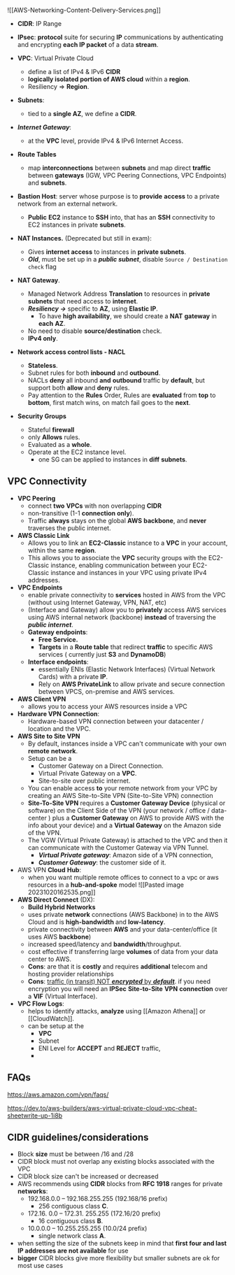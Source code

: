  ![[AWS-Networking-Content-Delivery-Services.png]]
- **CIDR**: IP Range
- **IPsec**: **protocol** suite for securing **IP** communications by authenticating and encrypting **each IP packet** of a data **stream**.
- **VPC**: Virtual Private Cloud
	- define a list of IPv4 & IPv6 **CIDR**
	- **logically isolated portion of AWS cloud** within a **region**.
	- Resiliency => **Region**.
	
- **Subnets**: 
	- tied to a **single AZ**, we define a **CIDR**.
	
- ***Internet Gateway***: 
	- at the **VPC** level, provide IPv4 & IPv6 Internet Access.
	
- **Route Tables**
	- map **interconnections** between **subnets** and map direct **traffic** between **gateways** (IGW, VPC Peering Connections, VPC Endpoints) and **subnets**.

- **Bastion Host**: server whose purpose is to **provide** **access** to a private network from an external network.
	- **Public** **EC2** instance to **SSH** into, that has an **SSH** connectivity to EC2 instances in private **subnets**.
	
- **NAT Instances.** (Deprecated but still in exam): 
	- Gives **internet access** to instances in **private subnets**. 
	- ***Old***, must be set up in a ***public subnet***, disable `Source / Destination check` flag
	
- **NAT Gateway**.
	- Managed Network Address **Translation** to resources in **private subnets** that need access to **internet**.
	- ***Resiliency →*** specific to **AZ**, using **Elastic IP**.
		- To have **high availability**, we should create a **NAT** **gateway** in **each** **AZ**.
	- No need to disable **source/destination** check.
	- **IPv4 only**.
- **Network access control lists - NACL**
	- **Stateless**.
	- Subnet rules for both **inbound** and **outbound**.
	- NACLs **deny** all inbound **and** **outbound** traffic by **default**, but support both **allow** and **deny** rules.
	- Pay attention to the **Rules** Order, Rules are **evaluated** from **top** to **bottom**, first match wins, on match fail goes to the **next**.
- **Security Groups**
	- Stateful **firewall**
	- only **Allows** rules.
	- Evaluated as a **whole**.
	- Operate at the EC2 instance level.
		-  one SG can be applied to instances in **diff** **subnets**.

## VPC Connectivity

- **VPC Peering**
	- connect **two** **VPCs** with non overlapping **CIDR**
	- non-transitive (1-1 **connection only**).
	- Traffic **always** stays on the global **AWS** **backbone**, and **never** traverses the public internet.
- **AWS Classic Link**
	- Allows you to link an **EC2-Classic** instance to a **VPC** in your account, within the same **region**. 
	- This allows you to associate the **VPC** security groups with the EC2-Classic instance, enabling communication between your EC2-Classic instance and instances in your VPC using private IPv4 addresses.
- **VPC Endpoints**
	- enable private connectivity to **services** hosted in AWS from the VPC (without using Internet Gateway, VPN, NAT, etc)
	- (Interface and Gateway) allow you to **privately** access AWS services using AWS internal network (backbone) **instead** of traversing the ***public internet***.
	- **Gateway endpoints**:
		- **Free Service.**
		- **Targets** in a **Route table** that redirect **traffic** to specific AWS services ( currently just **S3** and **DynamoDB**)
	- **Interface endpoints**:
		- essentially ENIs (Elastic Network Interfaces) (Virtual Network Cards) with a private **IP**.
		- Rely on **AWS PrivateLink** to allow private and secure connection between VPCS, on-premise and AWS services.
- **AWS Client VPN**
	- allows you to access your AWS resources inside a VPC
- **Hardware VPN Connection**: 
	- Hardware-based VPN connection between your datacenter / location and the VPC.
- **AWS Site to Site VPN**
	- By default, instances inside a VPC can't communicate with your own **remote** **network**.
	- Setup can be a 
		- Customer Gateway on a Direct Connection.
		- Virtual Private Gateway on a **VPC**.
		- Site-to-site over public internet.
	- You can enable access **to** your remote network from your VPC by creating an AWS Site-to-Site VPN (Site-to-Site VPN) connection
	- **Site-To-Site VPN** requires a **Customer Gateway Device** (physical or software) on the Client Side of the VPN (your network / office / data-center ) plus a **Customer Gateway** on AWS to provide AWS with the info about your device) and a **Virtual Gateway** on the Amazon side of the VPN.
	- The VGW (Virtual Private Gateway) is attached to the VPC and then it can communicate with the Customer Gateway via VPN Tunnel.
		- ***Virtual Private gateway***: Amazon side of a VPN connection, 
		- ***Customer Gateway***:  the customer side of it.
- AWS VPN **Cloud** **Hub**:
	- when you want multiple remote offices to connect to a vpc or aws resources in a **hub-and-spoke** model
	![[Pasted image 20231020162535.png]]
- **AWS Direct Connect** (DX):
	- **Build Hybrid Networks**
	- uses private **network** connections (AWS Backbone) in to the AWS Cloud and is **high-bandwidth** and **low-latency**.
	- private connectivity between **AWS** and your data-center/office (it uses AWS **backbone**)
	- increased speed/latency and **bandwidth**/throughput.
	- cost effective if transferring large **volumes** of data from your data center to AWS.
	- **Cons**: are that it is **costly** and requires **additional** telecom and hosting provider relationships
	- **Cons**: [traffic (in transit) NOT ***encrypted*** by ***default***](https://docs.aws.amazon.com/directconnect/latest/UserGuide/encryption-in-transit.html).  if you need encryption you will need an **IPSec** **Site-to-Site** **VPN** **connection** over a **VIF** (Virtual Interface).
- **VPC Flow Logs**:
	- helps to identify attacks, **analyze** using [[Amazon Athena]] or [[CloudWatch]].
	- can be setup at the 
		- **VPC**  
		- Subnet 
		- ENI Level for **ACCEPT** and **REJECT** traffic, 
		-






## FAQs
https://aws.amazon.com/vpn/faqs/


https://dev.to/aws-builders/aws-virtual-private-cloud-vpc-cheat-sheetwrite-up-1i8b
## CIDR guidelines/considerations

- Block **size** must be between /16 and /28
- CIDR block must not overlap any existing blocks associated with the VPC
- CIDR block size can't be increased or decreased
- AWS recommends using **CIDR** blocks from **RFC 1918** ranges for private **networks**:
	- 192.168.0.0 – 192.168.255.255 (192.168/16 prefix)
		- 256 contiguous class **C**.
	- 172.16. 0.0 – 172.31. 255.255 (172.16/20 prefix) 
		 - 16 contiguous class **B**.
	- 10.0.0.0 – 10.255.255.255 (10.0/24 prefix) 
		 - single network class **A**.
- when setting the size of the subnets keep in mind that **first four and last IP addresses are not available** for use
- **bigger** CIDR blocks give more flexibility but smaller subnets are ok for most use cases
